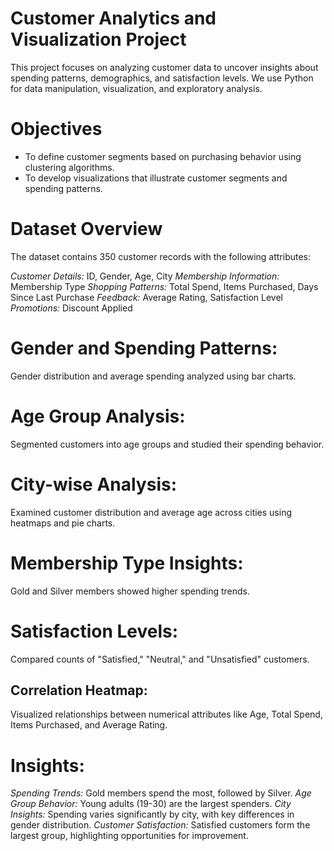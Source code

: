 # Customer Analytics and Visualization Project

This project focuses on analyzing customer data to uncover insights about spending patterns, demographics, and satisfaction levels. We use Python for data manipulation, visualization, and exploratory analysis.

# Objectives
- To define customer segments based on purchasing behavior using clustering algorithms.
- To develop visualizations that illustrate customer segments and spending patterns.

# Dataset Overview
The dataset contains 350 customer records with the following attributes:

_Customer Details:_ ID, Gender, Age, City
_Membership Information:_ Membership Type
_Shopping Patterns:_ Total Spend, Items Purchased, Days Since Last Purchase
_Feedback:_ Average Rating, Satisfaction Level
_Promotions:_ Discount Applied

# Gender and Spending Patterns:
Gender distribution and average spending analyzed using bar charts.
# Age Group Analysis:
Segmented customers into age groups and studied their spending behavior.
# City-wise Analysis:
Examined customer distribution and average age across cities using heatmaps and pie charts.
# Membership Type Insights:
Gold and Silver members showed higher spending trends.
# Satisfaction Levels:
Compared counts of "Satisfied," "Neutral," and "Unsatisfied" customers.
## Correlation Heatmap:
Visualized relationships between numerical attributes like Age, Total Spend, Items Purchased, and Average Rating.

# Insights:
_Spending Trends:_ Gold members spend the most, followed by Silver.
_Age Group Behavior:_ Young adults (19-30) are the largest spenders.
_City Insights:_ Spending varies significantly by city, with key differences in gender distribution.
_Customer Satisfaction:_ Satisfied customers form the largest group, highlighting opportunities for improvement.
